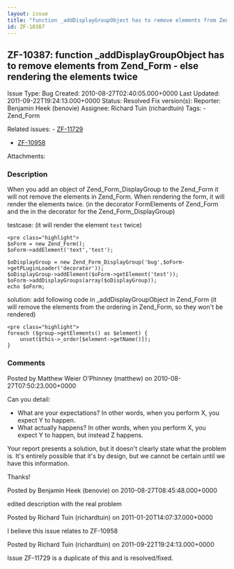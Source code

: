 ```yaml
---
layout: issue
title: "function _addDisplayGroupObject has to remove elements from Zend_Form - else rendering the elements twice"
id: ZF-10387
---
```


ZF-10387: function \_addDisplayGroupObject has to remove elements from Zend\_Form - else rendering the elements twice
---------------------------------------------------------------------------------------------------------------------

 Issue Type: Bug Created: 2010-08-27T02:40:05.000+0000 Last Updated: 2011-09-22T19:24:13.000+0000 Status: Resolved Fix version(s): 
 Reporter:  Benjamin Heek (benovie)  Assignee:  Richard Tuin (richardtuin)  Tags: - Zend\_Form
 
 Related issues: - [ZF-11729](/issues/browse/ZF-11729)
- [ZF-10958](/issues/browse/ZF-10958)
 
 Attachments: 
### Description

When you add an object of Zend\_Form\_DisplayGroup to the Zend\_Form it will not remove the elements in Zend\_Form. When rendering the form, it will render the elements twice. (in the decorator FormElements of Zend\_Form and the in the decorator for the Zend\_Form\_DisplayGroup)

testcase: (it will render the element `test` twice)

 
    <pre class="highlight">
    $oForm = new Zend_Form();
    $oForm->addElement('text','test');
            
    $oDisplayGroup = new Zend_Form_DisplayGroup('bug',$oForm->getPLuginLoader('decorator'));
    $oDisplayGroup->addElement($oForm->getElement('test'));
    $oForm->addDisplayGroups(array($oDisplayGroup));
    echo $oForm;


solution: add following code in \_addDisplayGroupObject in Zend\_Form (it will remove the elements from the ordering in Zend\_Form, so they won't be rendered)

 
    <pre class="highlight">
    foreach ($group->getElements() as $element) {
        unset($this->_order[$element->getName()]);
    }


 

 

### Comments

Posted by Matthew Weier O'Phinney (matthew) on 2010-08-27T07:50:23.000+0000

Can you detail:

- What are your expectations? In other words, when you perform X, you expect Y to happen.
- What actually happens? In other words, when you perform X, you expect Y to happen, but instead Z happens.

Your report presents a solution, but it doesn't clearly state what the problem is. It's entirely possible that it's by design, but we cannot be certain until we have this information.

Thanks!

 

 

Posted by Benjamin Heek (benovie) on 2010-08-27T08:45:48.000+0000

edited description with the real problem

 

 

Posted by Richard Tuin (richardtuin) on 2011-01-20T14:07:37.000+0000

I believe this issue relates to ZF-10958

 

 

Posted by Richard Tuin (richardtuin) on 2011-09-22T19:24:13.000+0000

Issue ZF-11729 is a duplicate of this and is resolved/fixed.

 

 